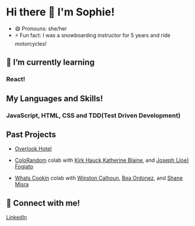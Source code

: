 # Hi there 👋 I'm Sophie!
- 😄 Pronouns: she/her
- ⚡ Fun fact: I was a snowboarding instructor for 5 years and ride motorcycles!

## 🌱 I’m currently learning
[//]: <>
### React!

## My Languages and Skills! 
[//]: <>
### JavaScript, HTML, CSS and TDD(Test Driven Development)

## Past Projects
[//]: <>
- [Overlook Hotel](https://github.com/sophielabelle/overlook)

- [ColoRandom](https://github.com/sophielabelle/coloRandom) colab with [Kirk Hauck](https://github.com/kirkhauck),[Katherine Blaine](https://github.com/KatherineBlaine), and [Joseph (Joe) Fogiato](https://gist.github.com/jfogiato)

- [Whats Cookin](https://github.com/sophielabelle/whatsCookin) colab with [Winston Calhoun](https://github.com/WinstonCalhoun), [Bea Ordonez](https://github.com/bea-ordonez), and [Shane Misra](https://github.com/sdmisra)

## 🔗 Connect with me!
[//]: <>
[LinkedIn](https://www.linkedin.com/in/sophie-labelle-3b4890209/)
